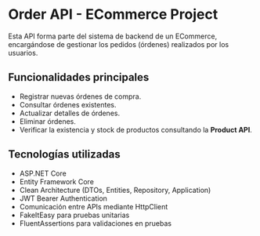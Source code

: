 # Order API - ECommerce Project

Esta API forma parte del sistema de backend de un ECommerce, encargándose de gestionar los pedidos (órdenes) realizados por los usuarios.

## Funcionalidades principales

- Registrar nuevas órdenes de compra.
- Consultar órdenes existentes.
- Actualizar detalles de órdenes.
- Eliminar órdenes.
- Verificar la existencia y stock de productos consultando la **Product API**.

## Tecnologías utilizadas

- ASP.NET Core
- Entity Framework Core
- Clean Architecture (DTOs, Entities, Repository, Application)
- JWT Bearer Authentication
- Comunicación entre APIs mediante HttpClient
- FakeItEasy para pruebas unitarias
- FluentAssertions para validaciones en pruebas

